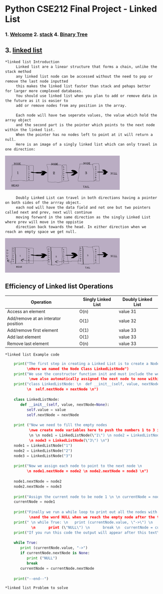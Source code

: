 <!--- Linked List
--->
# Python CSE212 Final Project - Linked List

### 1. [Welcome](https://github.com/moscarelloscott/moscarelloscott/blob/main/CSE212.md) 2. [stack](https://github.com/moscarelloscott/moscarelloscott/blob/main/stack.md)  4. [Binary Tree](https://github.com/moscarelloscott/moscarelloscott/blob/main/binarytree.md)
    
## 3. [linked list](https://github.com/moscarelloscott/moscarelloscott/blob/main/linkedlist.md)
    *linked list Introduction
         Linked list are a linear structure that forms a chain, unlike the stack method 
         any linked list node can be accessed without the need to pop or remove the last node inputted
         this makes the linked list faster than stack and pehaps better for larger more complexed databases.
         You should use linked list when you plan to add or remove data in the future as it is easier to
         add or remove nodes from any position in the array.
         
         Each node will have two seperate values, the value which hold the array object 
         and the second part is the pointer which points to the next node within the linked list.
         When the pointer has no nodes left to point at it will return a null.
         Here is an image of a singly linked list which can only travel in one direction:
  <img src="images/LinkedList1.png" width="75%" height="25%">
  
         Doubly Linked List can travel in both directions having a pointer on both sides of the arrray object.
         each nod will have the data field and not one but two pointers called next and prev, next will continue
         moving forward in the same direction as the singly Linked List where prev will move in the oppistie 
         direction back towards the head. In either direction when we reach an empty space we get null.
   <img src="images/DoublyLinkedList.png" width="75%" height="25%">
  
 Efficiency of Linked list Operations
---------------------------------------------------------------------------
   
   Operation                        | Singly Linked List | Doubly Linked List
----------------------------------- | ------------------ | -----------------
Access an element                   | O(n)               | value 31
Add/remove at an interator position | O(1)               | value 32
Add/remove first element            | O(1)               | value 33
Add last element                    | O(1)               | value 33
Remove last element                 | O(n)               | value 33
  
    *linked list Example code
    
~~~Python
    print("The first step in creating a Linked List is to create a Node Class 
          \nHere we named the Node Class LinkedListNode")
    print("We use the constructor function init and must include the word self in the parenthesis 
           \nwe also automatically assigned the next node to none within this construtor function\n")
    print("class LinkedListNode: \n  def __init__(self, value, nextNode=None): \n  self.value = value 
          \n  self.nextNode = nextNode \n")

    class LinkedListNode:
       def __init__(self, value, nextNode=None):
          self.value = value
          self.nextNode = nextNode

    print ("Now we need to fill the empty nodes 
           \nwe create node variables here to push the numbers 1 to 3 into 3 different nodes 
           \n \n node1 = LinkedListNode(\"1\") \n node2 = LinkedListNode(\"2\") 
           \n node3 = LinkedListNode(\"3\") \n")       
    node1 = LinkedListNode("1")
    node2 = LinkedListNode("2")
    node3 = LinkedListNode("3")

    print("Now we assign each node to point to the next node \n  
          \n node1.nextNode = node2 \n node2.nextNode = node3 \n")

    node1.nextNode = node2
    node2.nextNode = node3

    print("Assign the current node to be node 1 \n \n currentNode = node1\n")
    currentNode = node1

    print("Finally we run a while loop to print out all the nodes with data inside them
           \nand the word NULL when we reach the empty node after the tail \n")
    print(" \n while True: \n   print (currentNode.value, \"->\") \n   if currentNode.nextNode is None:
            \n      print (\"NULL\") \n      break \n  currentNode = currentNode.nextNode \n")
    print("If you run this code the output will appear after this text\n")

    while True:
       print (currentNode.value, "->")
       if currentNode.nextNode is None:
          print ("NULL")
          break
       currentNode = currentNode.nextNode
    
    print("--end--")
~~~
    *linked list Problem to solve



<!---[VIDEO](https://moscarelloscott.github.io/project/index.html)--->
